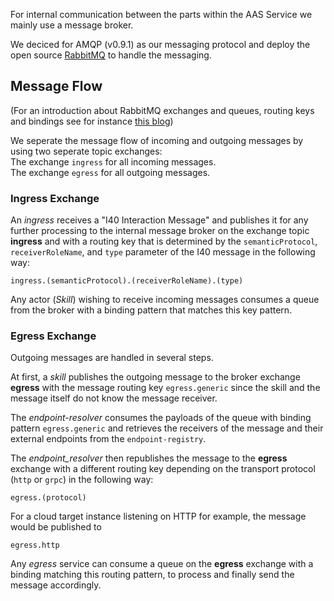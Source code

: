For internal communication between the parts within the AAS Service we mainly use a message broker. 

We deciced for AMQP (v0.9.1) as our messaging protocol and deploy the open source [RabbitMQ](https://www.rabbitmq.com/) to handle the messaging.  

## Message Flow 

(For an introduction about RabbitMQ exchanges and queues, routing keys and bindings see for instance [this blog](https://www.cloudamqp.com/blog/2015-09-03-part4-rabbitmq-for-beginners-exchanges-routing-keys-bindings.html))

We seperate the message flow of incoming and outgoing messages by using two seperate topic exchanges:  
The exchange `ingress` for all incoming messages.  
The exchange `egress` for all outgoing messages.

### Ingress Exchange

An _ingress_ receives a "I40 Interaction Message" and publishes it for any further processing to the internal message broker on the exchange topic __ingress__ and with a routing key that is determined by the `semanticProtocol`, `receiverRoleName`, and `type` parameter of the I40 message in the following way:  
```
ingress.(semanticProtocol).(receiverRoleName).(type)
```

Any actor (_Skill_) wishing to receive incoming messages consumes a queue from the broker with a binding pattern that matches this key pattern. 



### Egress Exchange

Outgoing messages are handled in several steps.

At first, a _skill_ publishes the outgoing message to the broker exchange __egress__ with the message routing key `egress.generic` since the skill and the message itself do not know the message receiver. 

The _endpoint-resolver_ consumes the payloads of the queue with binding pattern `egress.generic` and retrieves the receivers of the message and their external endpoints from the `endpoint-registry`.

The _endpoint_resolver_ then republishes the message to the __egress__ exchange with a different routing key depending on the transport protocol (`http` or `grpc`) in the following way:
```
egress.(protocol)
```

For a cloud target instance listening on HTTP for example, the message would be published to 
```
egress.http
```

Any _egress_ service can consume a queue on the __egress__ exchange with a binding matching this routing pattern, to process and finally send the message accordingly.  
